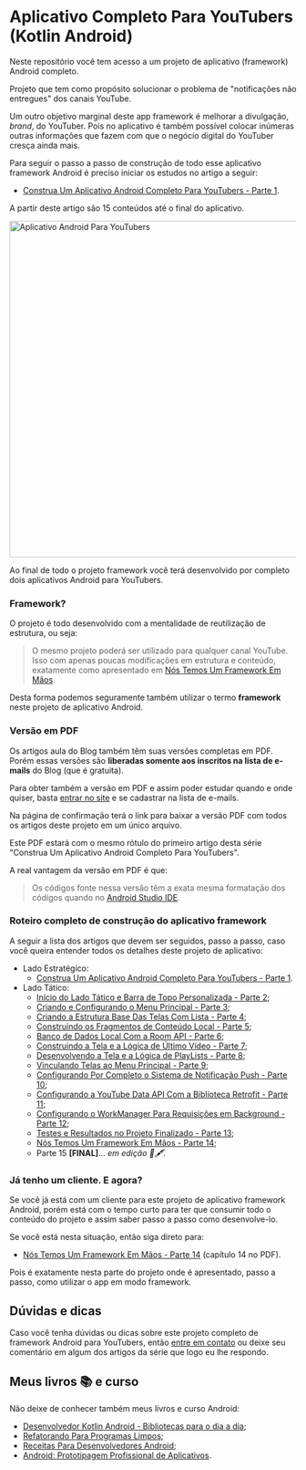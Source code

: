 # Aplicativo Completo Para YouTubers (Kotlin Android)

Neste repositório você tem acesso a um projeto de aplicativo (framework) Android completo.

Projeto que tem como propósito solucionar o problema de "notificações não entregues" dos canais YouTube.

Um outro objetivo marginal deste app framework é melhorar a divulgação, *brand*, do YouTuber. Pois no aplicativo é também possível colocar inúmeras outras informações que fazem com que o negócio digital do YouTuber cresça ainda mais.

Para seguir o passo a passo de construção de todo esse aplicativo framework Android é preciso iniciar os estudos no artigo a seguir:

- [Construa Um Aplicativo Android Completo Para YouTubers - Parte 1](https://www.thiengo.com.br/construa-um-aplicativo-android-completo-para-youtubers-parte-1). 

A partir deste artigo são 15 conteúdos até o final do aplicativo.

<img src="https://www.thiengo.com.br/img/post/normal/8hu102sv6b7a8ue1nc9etdp937e7e1f61565294937c4c8a6e1dfb15b18.jpg" height="590" alt="Aplicativo Android Para YouTubers">

Ao final de todo o projeto framework você terá desenvolvido por completo dois aplicativos Android para YouTubers.

### Framework?

O projeto é todo desenvolvido com a mentalidade de reutilização de estrutura, ou seja:

> O mesmo projeto poderá ser utilizado para qualquer canal YouTube. Isso com apenas poucas modificações em estrutura e conteúdo, exatamente como apresentado em [Nós Temos Um Framework Em Mãos](https://www.thiengo.com.br/nos-temos-um-framework-em-maos-youtuber-android-app-parte-14).

Desta forma podemos seguramente também utilizar o termo **framework** neste projeto de aplicativo Android.

### Versão em PDF

Os artigos aula do Blog também têm suas versões completas em PDF. Porém essas versões são **liberadas somente aos inscritos na lista de e-mails** do Blog (que é gratuita).

Para obter também a versão em PDF e assim poder estudar quando e onde quiser, basta [entrar no site](https://www.thiengo.com.br) e se cadastrar na lista de e-mails.

Na página de confirmação terá o link para baixar a versão PDF com todos os artigos deste projeto em um único arquivo.

Este PDF estará com o mesmo rótulo do primeiro artigo desta série "Construa Um Aplicativo Android Completo Para YouTubers".

A real vantagem da versão em PDF é que:

> Os códigos fonte nessa versão têm a exata mesma formatação dos códigos quando no [Android Studio IDE](https://www.thiengo.com.br/android-studio-instalacao-configuracao-e-otimizacao). 

### Roteiro completo de construção do aplicativo framework

A seguir a lista dos artigos que devem ser seguidos, passo a passo, caso você queira entender todos os detalhes deste projeto de aplicativo:

- Lado Estratégico:
  - [Construa Um Aplicativo Android Completo Para YouTubers - Parte 1](https://www.thiengo.com.br/construa-um-aplicativo-android-completo-para-youtubers-parte-1).
- Lado Tático:
  - [Início do Lado Tático e Barra de Topo Personalizada - Parte 2](https://www.thiengo.com.br/inicio-do-lado-tatico-e-barra-de-topo-personalizada-youtuber-android-app-parte-2);
   - [Criando e Configurando o Menu Principal - Parte 3](https://www.thiengo.com.br/criando-e-configurando-o-menu-principal-youtuber-android-app-parte-3);
   - [Criando a Estrutura Base Das Telas Com Lista - Parte 4](https://www.thiengo.com.br/criando-a-estrutura-base-das-telas-com-lista-youtuber-android-app-parte-4);
   - [Construindo os Fragmentos de Conteúdo Local - Parte 5](https://www.thiengo.com.br/construindo-os-fragmentos-de-conteudo-local-youtuber-android-app-parte-5);
   - [Banco de Dados Local Com a Room API - Parte 6](https://www.thiengo.com.br/banco-de-dados-local-com-a-room-api-youtuber-android-app-parte-6);
   - [Construindo a Tela e a Lógica de Último Vídeo - Parte 7](https://www.thiengo.com.br/construindo-a-tela-e-a-logica-de-ultimo-video-youtuber-android-app-parte-7);
   - [Desenvolvendo a Tela e a Lógica de PlayLists - Parte 8](https://www.thiengo.com.br/desenvolvendo-a-tela-e-a-logica-de-playlists-youtuber-android-app-parte-8);
   - [Vinculando Telas ao Menu Principal - Parte 9](https://www.thiengo.com.br/vinculando-telas-ao-menu-principal-youtuber-android-app-parte-9);
   - [Configurando Por Completo o Sistema de Notificação Push - Parte 10](https://www.thiengo.com.br/configurando-por-completo-o-sistema-de-notificacao-push-youtuber-android-app-parte-10);
   - [Configurando a YouTube Data API Com a Biblioteca Retrofit - Parte 11](https://www.thiengo.com.br/configurando-a-youtube-data-api-com-a-biblioteca-retrofit-youtuber-android-app-parte-11);
   - [Configurando o WorkManager Para Requisições em Background - Parte 12](https://www.thiengo.com.br/configurando-o-workmanager-para-requisicoes-em-background-youtuber-android-app-parte-12);
   - [Testes e Resultados no Projeto Finalizado - Parte 13](https://www.thiengo.com.br/testes-e-resultados-no-projeto-finalizado-youtuber-android-app-parte-13);
   - [Nós Temos Um Framework Em Mãos - Parte 14](https://www.thiengo.com.br/nos-temos-um-framework-em-maos-youtuber-android-app-parte-14);
   - Parte 15 **[FINAL]**... *em edição 📑🖋*.

### Já tenho um cliente. E agora?

Se você já está com um cliente para este projeto de aplicativo framework Android, porém está com o tempo curto para ter que consumir todo o conteúdo do projeto e assim saber passo a passo como desenvolve-lo.

Se você está nesta situação, então siga direto para:

- [Nós Temos Um Framework Em Mãos - Parte 14](https://www.thiengo.com.br/nos-temos-um-framework-em-maos-youtuber-android-app-parte-14) (capítulo 14 no PDF).

Pois é exatamente nesta parte do projeto onde é apresentado, passo a passo, como utilizar o app em modo framework.

## Dúvidas e dicas

Caso você tenha dúvidas ou dicas sobre este projeto completo de framework Android para YouTubers, então [entre em contato](https://www.thiengo.com.br/contato) ou deixe seu comentário em algum dos artigos da série que logo eu lhe respondo.

## Meus livros 📚 e curso

Não deixe de conhecer também meus livros e curso Android:

- [Desenvolvedor Kotlin Android - Bibliotecas para o dia a dia](https://www.thiengo.com.br/livro-desenvolvedor-kotlin-android);
- [Refatorando Para Programas Limpos](https://www.thiengo.com.br/livro-refatorando-para-programas-limpos);
- [Receitas Para Desenvolvedores Android](https://www.thiengo.com.br/livro-receitas-para-desenvolvedores-android);
- [Android: Prototipagem Profissional de Aplicativos](https://www.udemy.com/course/android-prototipagem-profissional-de-aplicativos/?locale=pt_BR&persist_locale=).
